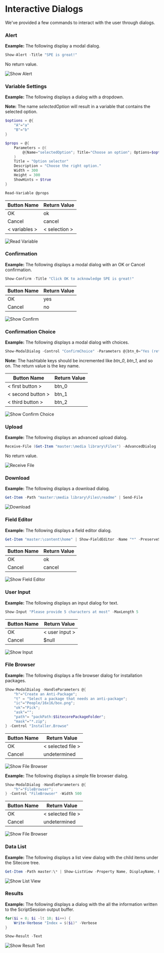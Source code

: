 # Interactive Dialogs

We've provided a few commands to interact with the user through dialogs.

### Alert

**Example:** The following display a modal dialog.
```powershell
Show-Alert -Title "SPE is great!"
```

No return value.

![Show Alert](images/screenshots/modaldialog-showalert.png)

### Variable Settings

**Example:** The following displays a dialog with a dropdown.

**Note:** The name *selectedOption* will result in a variable that contains the selected option.
```powershell
$options = @{
    "A"="a"
    "B"="b"
}

$props = @{
    Parameters = @(
        @{Name="selectedOption"; Title="Choose an option"; Options=$options; Tooltip="Choose one."}
    )
    Title = "Option selector"
    Description = "Choose the right option."
    Width = 300
    Height = 300
    ShowHints = $true
}

Read-Variable @props
```

| **Button Name** | **Return Value** |
| -- | -- |
| OK | ok |
| Cancel | cancel |
| < variables > | < selection > |

![Read Variable](images/screenshots/modaldialog-readvariable.png)

### Confirmation

**Example:** The following displays a modal dialog with an OK or Cancel confirmation.
```powershell
Show-Confirm -Title "Click OK to acknowledge SPE is great!"
```

| **Button Name** | **Return Value** |
| -- | -- |
| OK | yes |
| Cancel | no |

![Show Confirm](images/screenshots/modaldialog-showconfirm.png)

### Confirmation Choice

**Example:** The following displays a modal dialog with choices.
```powershell
Show-ModalDialog -Control "ConfirmChoice" -Parameters @{btn_0="Yes (returns btn_0)"; btn_1="No (returns btn_1)"; btn_2="returns btn_2"; te="Have you downloaded SPE?"; cp="Important Questions"} -Height 120 -Width 400
```

**Note:** The hashtable keys should be incremented like *btn_0*, *btn_1*, and so on. The return value is the key name.

| **Button Name** | **Return Value** |
| -- | -- |
| < first button > | btn_0 |
| < second button > | btn_1 |
| < third button > | btn_2 |

![Show Confirm Choice](images/screenshots/modaldialog-showconfirmchoice.png)

### Upload

**Example:** The following displays an advanced upload dialog.
```powershell
Receive-File (Get-Item "master:\media library\Files") -AdvancedDialog
```
No return value.

![Receive File](images/screenshots/modaldialog-receivefileadvanced.png)

### Download

**Example:** The following displays a download dialog.
```powershell
Get-Item -Path "master:\media library\Files\readme" | Send-File
```

![Download](images/screenshots/modaldialog-download.png)

### Field Editor

**Example:** The following displays a field editor dialog.
```powershell
Get-Item "master:\content\home" | Show-FieldEditor -Name "*" -PreserveSections
```

| **Button Name** | **Return Value** |
| -- | -- |
| OK | ok |
| Cancel | cancel |

![Show Field Editor](images/screenshots/modaldialog-showfieldeditor.png)

### User Input

**Example:** The following displays an input dialog for text.
```powershell
Show-Input "Please provide 5 characters at most" -MaxLength 5
```

| **Button Name** | **Return Value** |
| -- | -- |
| OK | < user input > |
| Cancel | $null |


![Show Input](images/screenshots/modaldialog-showinput.png)

### File Browser

**Example:** The following displays a file browser dialog for installation packages.
```powershell
Show-ModalDialog -HandleParameters @{
    "h"="Create an Anti-Package"; 
    "t" = "Select a package that needs an anti-package"; 
    "ic"="People/16x16/box.png"; 
    "ok"="Pick";
    "ask"="";
    "path"= "packPath:$SitecorePackageFolder";
    "mask"="*.zip";
} -Control "Installer.Browse"
```

| **Button Name** | **Return Value** |
| -- | -- |
| OK | < selected file > |
| Cancel | undetermined |

![Show File Browser](images/screenshots/modaldialog-showfilebrowser.png)

**Example:** The following displays a simple file browser dialog.
```powershell
Show-ModalDialog -HandleParameters @{
    "h"="FileBrowser";
} -Control "FileBrowser" -Width 500
```

| **Button Name** | **Return Value** |
| -- | -- |
| OK | < selected file > |
| Cancel | undetermined |

![Show File Browser](images/screenshots/modaldialog-simplefilebrowser.png)

### Data List

**Example:** The following displays a list view dialog with the child items under the Sitecore tree.
```powershell
Get-Item -Path master:\* | Show-ListView -Property Name, DisplayName, ProviderPath, TemplateName, Language
```

![Show List View](images/screenshots/modaldialog-showlistview.png)

### Results

**Example:** The following displays a dialog with the all the information written to the ScriptSession output buffer.
```powershell
for($i = 0; $i -lt 10; $i++) {
    Write-Verbose "Index = $($i)" -Verbose
}

Show-Result -Text
```

![Show Result Text](images/screenshots/modaldialog-showresulttext.png)